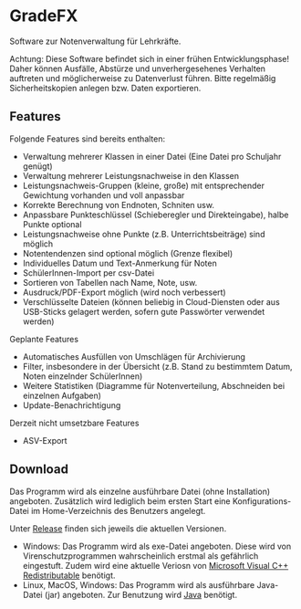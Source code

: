 # GradeFX

Software zur Notenverwaltung für Lehrkräfte.

Achtung: Diese Software befindet sich in einer frühen Entwicklungsphase! Daher können Ausfälle, Abstürze und unverhergesehenes Verhalten auftreten und möglicherweise zu Datenverlust führen. Bitte regelmäßig Sicherheitskopien anlegen bzw. Daten exportieren.

## Features
Folgende Features sind bereits enthalten:
* Verwaltung mehrerer Klassen in einer Datei (Eine Datei pro Schuljahr genügt)
* Verwaltung mehrerer Leistungsnachweise in den Klassen
* Leistungsnachweis-Gruppen (kleine, große) mit entsprechender Gewichtung vorhanden und voll anpassbar
* Korrekte Berechnung von Endnoten, Schniten usw.
* Anpassbare Punkteschlüssel (Schieberegler und Direkteingabe), halbe Punkte optional
* Leistungsnachweise ohne Punkte (z.B. Unterrichtsbeiträge) sind möglich
* Notentendenzen sind optional möglich (Grenze flexibel)
* Individuelles Datum und Text-Anmerkung für Noten
* SchülerInnen-Import per csv-Datei
* Sortieren von Tabellen nach Name, Note, usw.
* Ausdruck/PDF-Export möglich (wird noch verbessert)
* Verschlüsselte Dateien (können beliebig in Cloud-Diensten oder aus USB-Sticks gelagert werden, sofern gute Passwörter verwendet werden)

Geplante Features
* Automatisches Ausfüllen von Umschlägen für Archivierung
* Filter, insbesondere in der Übersicht (z.B. Stand zu bestimmtem Datum, Noten einzelnder SchülerInnen)
* Weitere Statistiken (Diagramme für Notenverteilung, Abschneiden bei einzelnen Aufgaben)
* Update-Benachrichtigung

Derzeit nicht umsetzbare Features
* ASV-Export

## Download
Das Programm wird als einzelne ausführbare Datei (ohne Installation) angeboten. Zusätzlich wird lediglich beim ersten Start eine Konfigurations-Datei im Home-Verzeichnis des Benutzers angelegt.

Unter [Release](https://github.com/fabiankaschta/GradeFX/releases/latest) finden sich jeweils die aktuellen Versionen.
* Windows: Das Programm wird als exe-Datei angeboten. Diese wird von Virenschutzprogrammen wahrscheinlich erstmal als gefährlich eingestuft. Zudem wird eine aktuelle Veriosn von [Microsoft Visual C++ Redistributable](https://learn.microsoft.com/de-de/cpp/windows/latest-supported-vc-redist?view=msvc-170#latest-microsoft-visual-c-redistributable-version) benötigt.
* Linux, MacOS, Windows: Das Programm wird als ausführbare Java-Datei (jar) angeboten. Zur Benutzung wird [Java](https://www.java.com/de/download/) benötigt.
